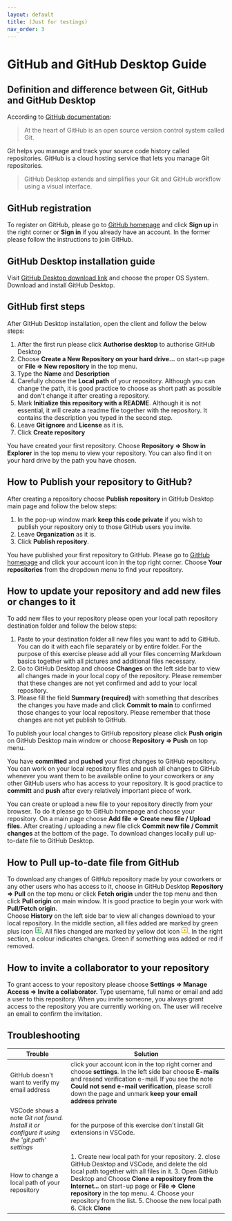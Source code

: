 ```yaml
---
layout: default
title: (Just for testings)
nav_order: 3
---
```


GitHub and GitHub Desktop Guide
===============================

## Definition and difference between Git, GitHub and GitHub Desktop

According to [GitHub documentation](https://docs.github.com):

>At the heart of GitHub is an open source version control system called Git.

Git helps you manage and track your source code history called repositories. GitHub is a cloud hosting service that lets you manage Git repositories.

> GitHub Desktop extends and simplifies your Git and GitHub workflow using a visual interface. 

## GitHub registration

To register on GitHub, please go to [GitHub homepage](https://github.com) and click **Sign up** in the right corner or **Sign in** if you already have an account. In the former please follow the instructions to join GitHub.

## GitHub Desktop installation guide
Visit [GitHub Desktop download link](https://desktop.github.com) and choose the proper OS System. Download and install GitHub Desktop. 

## GitHub first steps
After GitHub Desktop installation, open the client and follow the below steps:
1. After the first run please click **Authorise desktop** to authorise GitHub Desktop 
2. Choose **Create a New Repository on your hard drive...** on start-up page or **File => New repository** in the top menu.
3. Type the **Name** and **Description**
4. Carefully choose the **Local path** of your repository. Although you can change the path, it is good practice to choose as short path as possible and don't change it after creating a repository. 
5. Mark **Initialize this repository with a README**. Although it is not essential, it will create a readme file together with the repository. It contains the description you typed in the second step.
6. Leave **Git ignore** and **License** as it is.
7. Click **Create repository**

You have created your first repository. Choose **Repository => Show in Explorer** in the top menu to view your repository. You can also find it on your hard drive by the path you have chosen. 

## How to Publish your repository to GitHub?
After creating a repository choose **Publish repository** in GitHub Desktop main page and follow the below steps:
1. In the pop-up window mark **keep this code private** if you wish to publish your repository only to those GitHub users you invite.
2. Leave **Organization** as it is.
3. Click **Publish repository**.

You have published your first repository to GitHub. Please go to [GitHub homepage](https://github.com) and click your account icon in the top right corner. Choose **Your repositories** from the dropdown menu to find your repository. 

## How to update your repository and add new files or changes to it  
To add new files to your repository please open your local path repository destination folder and follow the below steps:

1. Paste to your destination folder all new files you want to add to GitHub. You can do it with each file separately or by entire folder. 
For the purpose of this exercise please add all your files concerning Markdown basics together with all pictures and additional files necessary.
2. Go to GitHub Desktop and choose **Changes** on the left side bar to view all changes made in your local copy of the repository. Please remember that these changes are not yet confirmed and add to your local repository.
3. Please fill the field **Summary (required)** with something that describes the changes you have made and click **Commit to main** to confirmed those changes to your local repository. Please remember that those changes are not yet publish to GitHub.

To publish your local changes to GitHub repository please click **Push origin** on GitHub Desktop main window or choose **Repository => Push** on top menu.

You have **committed** and **pushed** your first changes to GitHub repository. You can work on your local repository files and push all changes to GitHub whenever you want them to be available online to your coworkers or any other GitHub users who has access to your repository. It is good practice to **committ** and **push** after every relatively important piece of work.

You can create or upload a new file to your repository directly from your browser. To do it please go to GitHub homepage and choose your repository. On a main page choose **Add file => Create new file / Upload files.** After creating / uploading a new file click **Commit new file / Commit changes** at the bottom of the page. To download changes locally pull up-to-date file to GitHub Desktop.

## How to Pull up-to-date file from GitHub
To download any changes of GitHub repository made by your coworkers or any other users who has access to it, choose in GitHub Desktop **Repository => Pull** on the top menu or click **Fetch origin** under the top menu and then click **Pull origin** on main window. It is good practice to begin your work with **Pull/Fetch origin**.  
Choose **History** on the left side bar to view all changes download to your local repository. In the middle section, all files added are marked by green plus icon ![Green plus icon](./images/plusIco.png). All files changed are marked by yellow dot icon ![Yellow dot icon](./images/changesIco.png). In the right section, a colour indicates changes. Green if something was added or red if removed.

## How to invite a collaborator to your repository
To grant access to your repository please choose **Settings => Manage Access => Invite a collaborator.** Type username, full name or email and add a user to this repository. When you invite someone, you always grant access to the repository you are currently working on. The user will receive an email to confirm the invitation. 

## Troubleshooting

| Trouble | Solution|
| ------- | ------- |
| GitHub doesn't want to verify my email address | click your account icon in the top right corner and choose **settings**. In the left side bar choose **E-mails**  and resend verification e-mail. If you see the note **Could not send e-mail verification**, please scroll down the page and unmark **keep your email address private** |
| VSCode shows a note *Git not found. Install it or configure it using the 'git.path' settings* | for the purpose of this exercise don't install Git extensions in VSCode. |
| How to change a local path of your repository | 1. Create new local path for your repository. 2. close GitHub Desktop and VSCode, and delete the old local path together with all files in it. 3. Open GitHub Desktop and Choose **Clone a repository from the Internet...** on start-up page or **File => Clone repository** in the top menu. 4. Choose your repository from the list. 5. Choose the new local path 6. Click **Clone**